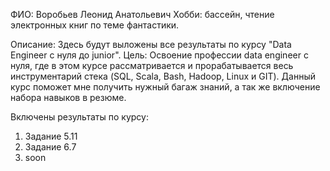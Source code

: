 ФИО: Воробьев Леонид Анатольевич
Хобби: бассейн, чтение электронных книг по теме фантастики.

Описание: Здесь будут выложены все результаты по курсу "Data Engineer с нуля до junior".
Цель: Освоение профессии data engineer с нуля, где в этом курсе рассматривается и прорабатывается весь инструментарий стека (SQL, Scala, Bash, Hadoop, Linux и GIT).
Данный курс поможет мне получить нужный багаж знаний, а так же включение набора навыков в резюме.

Включены результаты по курсу:
1. Задание 5.11
2. Задание 6.7
3. soon

